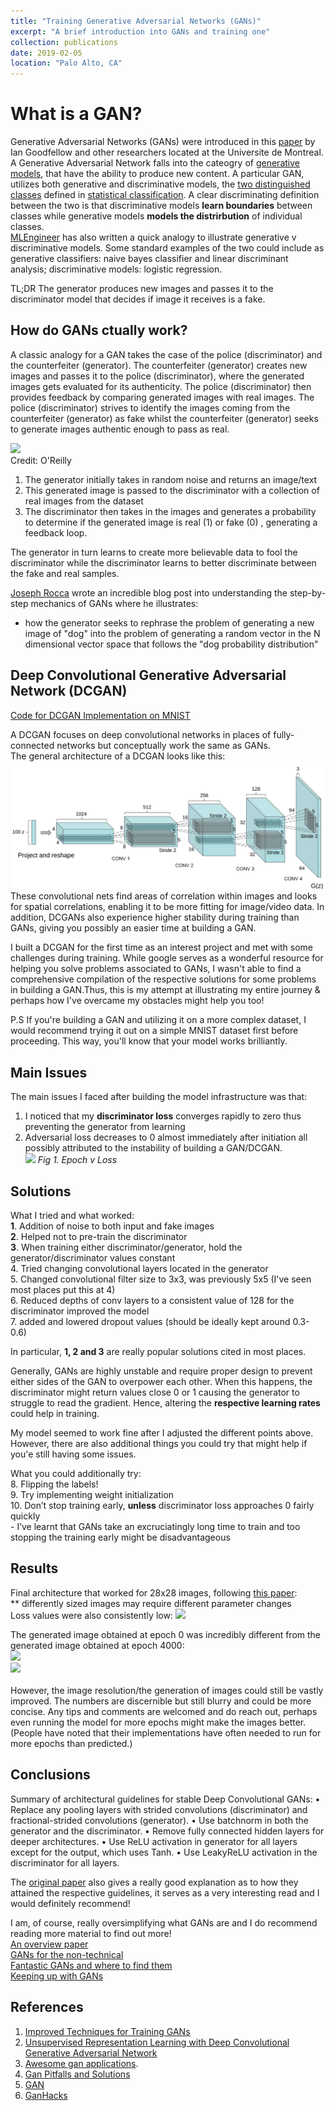 ```yaml
---
title: "Training Generative Adversarial Networks (GANs)"
excerpt: "A brief introduction into GANs and training one"
collection: publications
date: 2019-02-05
location: "Palo Alto, CA"
---
```


# What is a GAN? 
Generative Adversarial Networks (GANs) were introduced in this [paper](https://arxiv.org/abs/1406.2661) by Ian Goodfellow and other researchers located at the Universite de Montreal. A Generative Adversarial Network falls into the cateogry of [generative models](https://en.wikipedia.org/wiki/Generative_model), that have the ability to produce new content. 
A particular GAN, utilizes both generative and discriminative models, the [two distinguished classes](http://papers.nips.cc/paper/2020-on-discriminative-vs-generative-classifiers-a-comparison-of-logistic-regression-and-naive-bayes.pdf) defined in [statistical classification](https://en.wikipedia.org/wiki/Generative_model).
A clear discriminating definition between the two is that discriminative models <b>learn boundaries</b> between classes 
while generative models <b>models the distrirbution</b> of individual classes. <br> 
[MLEngineer](https://medium.com/@mlengineer/generative-and-discriminative-models-af5637a66a3) has also written a quick analogy to illustrate generative v discriminative models. 
Some standard examples of the two could include as generative classifiers: naive bayes classifier and linear discriminant analysis; discriminative models: logistic regression. 

TL;DR The generator produces new images and passes it to the discriminator model that decides if image it receives is a fake. 

## How do GANs ctually work? 
A classic analogy for a GAN takes the case of the police (discriminator) and the counterfeiter (generator). The counterfeiter (generator) creates new images and passes it to the police (discriminator), where the generated images gets evaluated for its authenticity. The police (discriminator) then provides feedback by comparing generated images with real images. The police (discriminator) strives to identify the images coming from the counterfeiter (generator) as fake whilst the counterfeiter (generator) seeks to generate images authentic enough to pass as real. 

![](https://github.com/kmualim/kmualim.github.io/blob/master/images/gan_schema.png) <br>
Credit: O'Reilly <br>
1. The generator initially takes in random noise and returns an image/text
2. This generated image is passed to the discriminator with a collection of real images from the dataset
3. The discriminator then takes in the images and generates a probability to determine if the generated image is real (1) or fake (0) , generating a feedback loop. 

The generator in turn learns to create more believable data to fool the discriminator while the discriminator learns to better discriminate between the fake and real samples. 

[Joseph Rocca](https://towardsdatascience.com/understanding-generative-adversarial-networks-gans-cd6e4651a29) wrote an incredible blog post into understanding the step-by-step mechanics of GANs where he illustrates: 
- how the generator seeks to rephrase the problem of generating a new image of "dog" into the problem of generating a random vector in the N dimensional vector space that follows the "dog probability distribution"

## Deep Convolutional Generative Adversarial Network (DCGAN) 
[Code for DCGAN Implementation on MNIST](https://github.com/kmualim/DCGAN-Keras-Implementation)

A DCGAN focuses on deep convolutional networks in places of fully-connected networks but conceptually work the same as GANs.
<br> The general architecture of a DCGAN looks like this: 
![](https://github.com/kmualim/DCGAN-Keras-Implementation/blob/master/files/dcgan-image.png) </br> 
These convolutional nets find areas of correlation within images and looks for spatial correlations, enabling it to be more fitting for image/video data.
In addition, DCGANs also experience higher stability during training than GANs, giving you possibly an easier time at building a GAN. 


I built a DCGAN for the first time as an interest project and met with some challenges during training. While google serves as a wonderful resource for helping you solve problems associated to GANs, 
I wasn't able to find a comprehensive compilation of the respective solutions for some problems in building a GAN.Thus, this is my attempt at illustrating my entire journey & perhaps how I've overcame my obstacles might help you too! 

P.S If you're building a GAN and utilizing it on a more complex dataset, I would recommend trying it out on a simple MNIST dataset first before proceeding. This way, you'll know that your model works brilliantly. 

## Main Issues
The main issues I faced after building the model infrastructure was that:
  1. I noticed that my <b>discriminator loss</b> converges rapidly to zero thus preventing the generator from learning
  2. Adversarial loss decreases to 0 almost immediately after initiation
all possibly attributed to the instability of building a GAN/DCGAN. <br> 
![](https://github.com/kmualim/kmualim.github.io/blob/master/images/gan-initialrun.png)
  <i> Fig 1. Epoch v Loss </i> 

## Solutions
What I tried and what worked: <br>
  <b>1</b>. Addition of noise to both input and fake images <br>
  <b>2</b>. Helped not to pre-train the discriminator <br>
  <b>3</b>. When training either discriminator/generator, hold the generator/discriminator values constant <br>
  4. Tried changing convolutional layers located in the generator <br>
  5. Changed convolutional filter size to 3x3, was previously 5x5 (I've seen most places put this at 4) <br>
  6. Reduced depths of conv layers to a consistent value of 128 for the discriminator improved the model <br>
  7. added and lowered dropout values (should be ideally kept around 0.3-0.6)
  
In particular, <b>1, 2 and 3</b> are really popular solutions cited in most places. 

Generally, GANs are highly unstable and require proper design to prevent either sides of the GAN to overpower each other. When this happens, the discriminator might return values close 0 or 1 causing the generator to struggle to read the gradient. Hence, altering the <b> respective learning rates </b> could help in training. 

My model seemed to work fine after I adjusted the different points above. 
However, there are also additional things you could try that might help if you'e still having some issues. 

What you could additionally try: <br>
  8. Flipping the labels!<br>
  9. Try implementing weight initialization <br>
  10. Don’t stop training early, <b>unless</b> discriminator loss approaches 0 fairly quickly <br>
    - I’ve learnt that GANs take an excruciatingly long time to train and too stopping the training early might be disadvantageous <br>

## Results
Final architecture that worked for 28x28 images, following [this paper](https://arxiv.org/pdf/1511.06434.pdf): <br>
** differently sized images may require different parameter changes 
<br>
Loss values were also consistently low: 
![](https://github.com/kmualim/kmualim.github.io/blob/master/images/final-run.png) <br>

The generated image obtained at epoch 0 was incredibly different from the generated image obtained at epoch 4000: <br>
![](https://github.com/kmualim/kmualim.github.io/blob/master/images/origin-img.png) <br> 
![](https://github.com/kmualim/kmualim.github.io/blob/master/images/final-img.png) <br>
<br>
However, the image resolution/the generation of images could still be vastly improved. The numbers are discernible but still blurry and could be more concise. Any tips and comments are welcomed and do reach out, perhaps even running the model for more epochs might make the images better. (People have noted that their implementations have often needed to run for more epochs than predicted.)

## Conclusions
Summary of architectural guidelines for stable Deep Convolutional GANs: 
• Replace any pooling layers with strided convolutions (discriminator) and fractional-strided
convolutions (generator).
• Use batchnorm in both the generator and the discriminator.
• Remove fully connected hidden layers for deeper architectures.
• Use ReLU activation in generator for all layers except for the output, which uses Tanh.
• Use LeakyReLU activation in the discriminator for all layers.

The [original paper](https://arxiv.org/pdf/1511.06434.pdf) also gives a really good explanation as to how they attained the respective guidelines, it serves as a very interesting read and I would definitely recommend! 

I am, of course, really oversimplifying what GANs are and I do recommend reading more material to find out more! <br> 
[An overview paper](https://arxiv.org/abs/1710.07035) <br> 
[GANs for the non-technical](https://www.analyticsvidhya.com/blog/2017/06/introductory-generative-adversarial-networks-gans/) <br> 
[Fantastic GANs and where to find them](http://guimperarnau.com/blog/2017/03/Fantastic-GANs-and-where-to-find-them) <br> 
[Keeping up with GANs](https://medium.com/nurture-ai/keeping-up-with-the-gans-66e89343b46) 

## References 
1. [Improved Techniques for Training GANs](https://arxiv.org/pdf/1606.03498.pdf)
2. [Unsupervised Representation Learning with Deep Convolutional Generative Adversarial Network](https://arxiv.org/pdf/1511.06434.pdf)
3. [Awesome gan applications](https://github.com/nashory/gans-awesome-applications). 
4. [Gan Pitfalls and Solutions](https://medium.com/@utk.is.here/keep-calm-and-train-a-gan-pitfalls-and-tips-on-training-generative-adversarial-networks-edd529764aa)
5. [GAN](https://skymind.ai/wiki/generative-adversarial-network-gan) 
6. [GanHacks](https://github.com/soumith/ganhacks#13-add-noise-to-inputs-decay-over-time)
